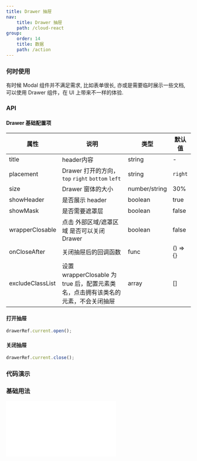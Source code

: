 ```yaml
---
title: Drawer 抽屉
nav:
    title: Drawer 抽屉
    path: /cloud-react
group:
    order: 14
    title: 数据
    path: /action
---
```


### 何时使用
有时候 Modal 组件并不满足需求, 比如表单很长, 亦或是需要临时展示一些文档, 可以使用 Drawer 组件，在 UI 上带来不一样的体验.

### API

#### Drawer 基础配置项

| 属性           | 说明                    | 类型              | 默认值 
| -------------- | ---------------------- | ----------------- | ------ |
| title |  header内容  |  string  |   -  | |
| placement | Drawer 打开的方向，`top` `right` `bottom` `left`   |  string  |   `right`   | |
| size | Drawer 窗体的大小   |  number/string  |   30%  | |
| showHeader |  是否展示	header  |  boolean  |   true  | |
| showMask | 是否需要遮罩层    | boolean   |   false   | |
| wrapperClosable |  点击 外部区域/遮罩区域 是否可以关闭 Drawer	  |  boolean  |   false  | |
| onCloseAfter |  关闭抽屉后的回调函数	  |  func  |   () => {}  | |
| excludeClassList |  设置 wrapperClosable 为 true 后，配置元素类名，点击拥有该类名的元素，不会关闭抽屉	  |  array  |   []  | |

#### 打开抽屉
```js
drawerRef.current.open();
```

#### 关闭抽屉
```js
drawerRef.current.close();
```

### 代码演示

### 基础用法

<embed src="@components/drawer/demos/basic.md" />
